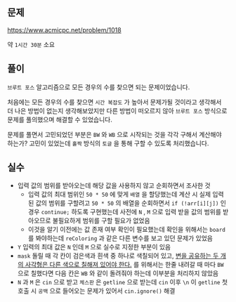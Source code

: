 ## 문제

https://www.acmicpc.net/problem/1018

약 `1시간 30분` 소요

## 풀이

`브루트 포스` 알고리즘으로 모든 경우의 수를 찾으면 되는 문제이었습니다.

처음에는 모든 경우의 수를 찾으면 `시간 복잡도` 가 높아서 문제가될 것이라고 생각해서 더 나은 방법이 없는지 생각해보았지만 다른 방법이 떠오르지 않아 `브루트 포스` 방식으로 문제를 풀의했으며 해결할 수 있었습니다.

문제를 풀면서 고민되었던 부분은 `BW` 와 `WB` 으로 시작되는 것을 각각 구해서 계산해야 하는가? 고민이 있었는데 `홀짝` 방식의 `토글` 을 통해 구할 수 있도록 처리했습니다.

## 실수

- 입력 값의 범위를 받아오는데 해당 값을 사용하지 않고 순회하면서 조사한 것
  - 입력 값의 최대 범위인 `50 * 50` 에 맞게 `배열` 을 할당했는데 계산 시 실제 입력된 값의 범위를 구할려고 `50 * 50` 의 배열을 순회하면서 `if (!arr[i][j])` 인 경우 `continue;` 하도록 구현했는데 사전에 `N` , `M` 으로 입력 받을 값의 범위를 받아오므로 불필요하게 범위를 구할 필요가 없었음
  - 이것을 알기 이전에는 값 존재 여부 확인이 필요했는데 확인을 위해서는 `board` 를 봐야하는데 `reColoring` 과 같은 다른 변수를 보고 있던 문제가 있었음
- `Y` 입력의 최대 값은 `N` 인데 `M` 으로 실수로 지정한 부분이 있음
- `mask` 돌릴 때 각 칸이 검은색과 흰색 중 하나로 색칠되어 있고, <u>변을 공유하는 두 개의 사각형은 다른 색으로 칠해져 있어야 한다.</u> 를 위해서는 한줄 내려갈 때 마다 `BW` 으로 칠했다면 다음 칸은 `WB` 와 같이 돌려줘야 하는데 이부분을 처리하지 않았음
- `N` 과 `M` 은 `cin` 으로 받고 `체스판` 은 `getline` 으로 받는데 `cin` 이후 `\n` 이 `getline` 첫 호출 시 `공백` 으로 들어오는 문제가 있어서 `cin.ignore()` 해결
